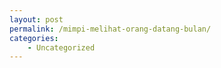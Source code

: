 ```yaml
---
layout: post
permalink: /mimpi-melihat-orang-datang-bulan/
categories:
    - Uncategorized
---
```


